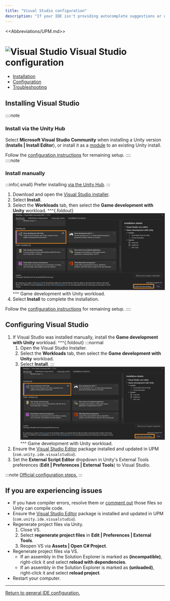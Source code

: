 ```yaml
---
title: "Visual Studio configuration"
description: "If your IDE isn't providing autocomplete suggestions or underlining errors in red, then it needs to be configured."
---
```

<<Abbreviations/UPM.md>>
# ![Visual Studio](/Images/visualstudio.svg) Visual Studio configuration
- [Installation](#installing-visual-studio)
- [Configuration](#configuring-visual-studio)
- [Troubleshooting](#if-you-are-experiencing-issues)

## Installing Visual Studio
::::note  
### Install via the Unity Hub
Select **Microsoft Visual Studio Community** when installing a Unity version (**Installs | Install Editor**),
or install it as a [module](../Unity%20Hub/Module%20Installation.md) to an existing Unity install.

Follow the [configuration instructions](#configuring-visual-studio) for remaining setup.
::::  
::::note  
### Install manually
:::info{.small}
Prefer installing [via the Unity Hub](#install-via-the-unity-hub).
:::

1. Download and open the [Visual Studio installer](https://learn.microsoft.com/en-us/visualstudio/install/install-visual-studio).
1. Select **Install**.
1. Select the **Workloads** tab, then select the **Game development with Unity** workload.
   ^^^{.foldout}
   ![Visual Studio workloads page](visual-studio-workloads.png)
   ^^^ Game development with Unity workload.
1. Select **Install** to complete the installation.


Follow the [configuration instructions](#configuring-visual-studio) for remaining setup.
::::

## Configuring Visual Studio

1. If Visual Studio was installed manually, install the **Game development with Unity** workload.
   ^^^{.foldout}
   :::normal
   1. Open the Visual Studio Installer.
   1. Select the **Workloads** tab, then select the **Game development with Unity** workload.
   1. Select **Install**.
   :::
   ![Visual Studio workloads page](visual-studio-workloads.png)
   ^^^ Game development with Unity workload.
1. Ensure the [Visual Studio Editor](https://docs.unity3d.com/Manual/com.unity.ide.visualstudio.html) package installed and updated in UPM (`com.unity.ide.visualstudio`).
1. Set the **External Script Editor** dropdown in Unity's External Tools preferences (**Edit | Preferences | External Tools**) to Visual Studio.

:::note
[Official configuration steps.](https://learn.microsoft.com/en-us/visualstudio/gamedev/unity/get-started/getting-started-with-visual-studio-tools-for-unity)
:::

## If you are experiencing issues
- If you have compiler errors, resolve them or [comment out](https://learn.microsoft.com/en-us/dotnet/csharp/language-reference/tokens/comments) those files so Unity can compile code.
- Ensure the [Visual Studio Editor](https://docs.unity3d.com/Manual/com.unity.ide.visualstudio.html) package is installed and updated in UPM (`com.unity.ide.visualstudio`).
- Regenerate project files via Unity.
  1. Close VS.
  1. Select **regenerate project files** in **Edit | Preferences | External Tools**.
  1. Reopen VS via **Assets | Open C# Project**.
- Regenerate project files via VS.
  - If an assembly in the Solution Explorer is marked as **(incompatible)**, right-click it and select **reload with dependencies**.
  - If an assembly in the Solution Explorer is marked as **(unloaded)**, right-click it and select **reload project**.
- Restart your computer.

---

[Return to general IDE configuration.](../IDE%20Configuration.md)

